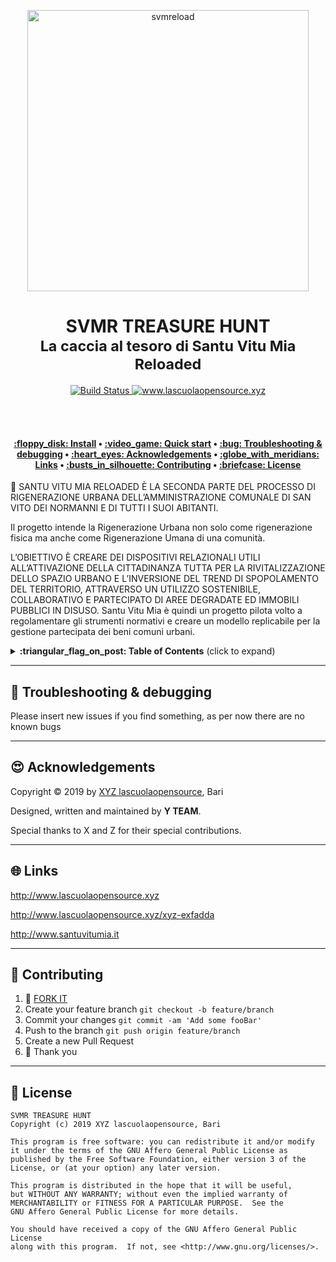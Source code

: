 <p align="center">
  <a href="https://www.dyne.org">
    <img alt="svmreload" src="http://www.lascuolaopensource.xyz/content/2-xyz-exfadda/svmreload.jpg" width="450" />
  </a>
</p>

<h1 align="center">
  SVMR TREASURE HUNT</br>
  <sub>La caccia al tesoro di Santu Vitu Mia Reloaded</sub>
</h1>
  
<p align="center">
  <a href="https://travis-ci.com/DECODEproject/{project_name}">
    <img src="https://travis-ci.com/DECODEproject/{project_name}.svg?branch=master" alt="Build Status">
  </a>
  <a href="https://dyne.org">
    <img src="https://img.shields.io/badge/%3C%2F%3E%20with%20%E2%9D%A4%20by-SOS-red.svg" alt="www.lascuolaopensource.xyz">
  </a>
</p>

<br><br>

<h4 align="center">
  <a href="#floppy_disk-install">:floppy_disk: Install</a>
  <span> • </span>
  <a href="#video_game-quick-start">:video_game: Quick start</a>
  <span> • </span>
  <a href="#bug-troubleshooting--debugging">:bug: Troubleshooting & debugging</a>
  <span> • </span>
  <a href="#heart_eyes-acknowledgements">:heart_eyes: Acknowledgements</a>
  <span> • </span>
  <a href="#globe_with_meridians-links">:globe_with_meridians: Links</a>
  <span> • </span>
  <a href="#busts_in_silhouette-contributing">:busts_in_silhouette: Contributing</a>
  <span> • </span>
  <a href="#briefcase-license">:briefcase: License</a>
</h4>


:construction: SANTU VITU MIA RELOADED È LA SECONDA PARTE DEL PROCESSO DI RIGENERAZIONE URBANA DELL’AMMINISTRAZIONE COMUNALE DI SAN VITO DEI NORMANNI E DI TUTTI I SUOI ABITANTI.

Il progetto intende la Rigenerazione Urbana non solo come rigenerazione fisica ma anche come Rigenerazione Umana di una comunità.

L’OBIETTIVO È CREARE DEI DISPOSITIVI RELAZIONALI UTILI ALL’ATTIVAZIONE DELLA CITTADINANZA TUTTA PER LA RIVITALIZZAZIONE DELLO SPAZIO URBANO E L’INVERSIONE DEL TREND DI SPOPOLAMENTO DEL TERRITORIO, ATTRAVERSO UN UTILIZZO SOSTENIBILE, COLLABORATIVO E PARTECIPATO DI AREE DEGRADATE ED IMMOBILI PUBBLICI IN DISUSO.
Santu Vitu Mia è quindi un progetto pilota volto a regolamentare gli strumenti normativi e creare un modello replicabile per la gestione partecipata dei beni comuni urbani.


<details>
 <summary><strong>:triangular_flag_on_post: Table of Contents</strong> (click to expand)</summary>

* [Troubleshooting & debugging](#bug-troubleshooting--debugging)
* [Acknowledgements](#heart_eyes-acknowledgements)
* [Links](#globe_with_meridians-links)
* [Contributing](#busts_in_silhouette-contributing)
* [License](#briefcase-license)
</details>

***
## :bug: Troubleshooting & debugging

Please insert new issues if you find something, as per now there are no known bugs

***
## :heart_eyes: Acknowledgements

Copyright :copyright: 2019 by [XYZ lascuolaopensource](http://www.lascuolaopensource.xyz/), Bari

Designed, written and maintained by **Y TEAM**.

Special thanks to X and Z for their special contributions.


***
## :globe_with_meridians: Links

http://www.lascuolaopensource.xyz

http://www.lascuolaopensource.xyz/xyz-exfadda

http://www.santuvitumia.it


***
## :busts_in_silhouette: Contributing

1.  :twisted_rightwards_arrows: [FORK IT](../../fork)
2.  Create your feature branch `git checkout -b feature/branch`
3.  Commit your changes `git commit -am 'Add some fooBar'`
4.  Push to the branch `git push origin feature/branch`
5.  Create a new Pull Request
6.  :pray: Thank you


***
## :briefcase: License
    SVMR TREASURE HUNT
    Copyright (c) 2019 XYZ lascuolaopensource, Bari

    This program is free software: you can redistribute it and/or modify
    it under the terms of the GNU Affero General Public License as
    published by the Free Software Foundation, either version 3 of the
    License, or (at your option) any later version.

    This program is distributed in the hope that it will be useful,
    but WITHOUT ANY WARRANTY; without even the implied warranty of
    MERCHANTABILITY or FITNESS FOR A PARTICULAR PURPOSE.  See the
    GNU Affero General Public License for more details.

    You should have received a copy of the GNU Affero General Public License
    along with this program.  If not, see <http://www.gnu.org/licenses/>.
